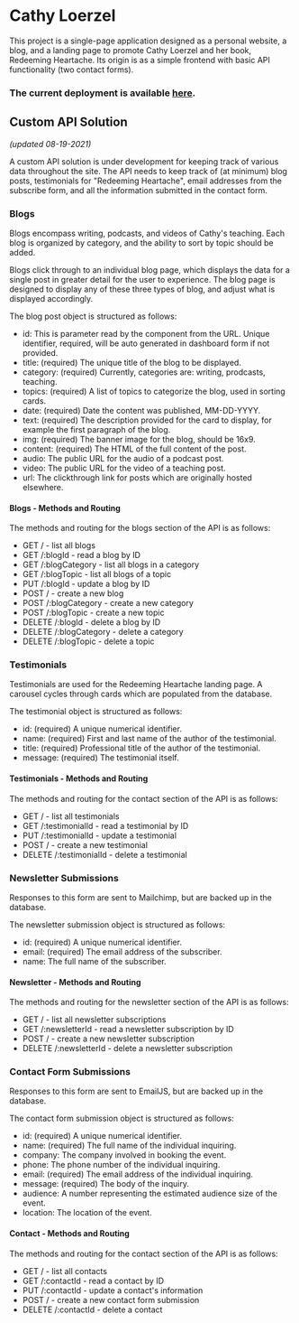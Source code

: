 # Cathy Loerzel

This project is a single-page application designed as a personal website, a blog, and a landing page to promote Cathy Loerzel and her book, Redeeming Heartache. Its origin is as a simple frontend with basic API functionality (two contact forms).

### The current deployment is available [here](https://cathy-loerzel.vercel.app/).

## Custom API Solution

*(updated 08-19-2021)*

A custom API solution is under development for keeping track of various data throughout the site. The API needs to keep track of (at minimum) blog posts, testimonials for "Redeeming Heartache", email addresses from the subscribe form, and all the information submitted in the contact form.

### Blogs

Blogs encompass writing, podcasts, and videos of Cathy's teaching. Each blog is organized by category, and the ability to sort by topic should be added.

Blogs click through to an individual blog page, which displays the data for a single post in greater detail for the user to experience. The blog page is designed to display any of these three types of blog, and adjust what is displayed accordingly.

The blog post object is structured as follows:

- id: This is parameter read by the component from the URL. Unique identifier, required, will be auto generated in dashboard form if not provided.
- title: (required) The unique title of the blog to be displayed.
- category: (required) Currently, categories are: writing, prodcasts, teaching.
- topics: (required) A list of topics to categorize the blog, used in sorting cards.
- date: (required) Date the content was published, MM-DD-YYYY.
- text: (required) The description provided for the card to display, for example the first paragraph of the blog.
- img: (required) The banner image for the blog, should be 16x9.
- content: (required) The HTML of the full content of the post.
- audio: The public URL for the audio of a podcast post.
- video: The public URL for the video of a teaching post.
- url: The clickthrough link for posts which are originally hosted elsewhere.

#### Blogs - Methods and Routing

The methods and routing for the blogs section of the API is as follows:

- GET / - list all blogs
- GET /:blogId - read a blog by ID
- GET /:blogCategory - list all blogs in a category
- GET /:blogTopic - list all blogs of a topic
- PUT /:blogId - update a blog by ID
- POST / - create a new blog
- POST /:blogCategory - create a new category
- POST /:blogTopic - create a new topic
- DELETE /:blogId - delete a blog by ID
- DELETE /:blogCategory - delete a category
- DELETE /:blogTopic - delete a topic

### Testimonials

Testimonials are used for the Redeeming Heartache landing page. A carousel cycles through cards which are populated from the database.

The testimonial object is structured as follows:

- id: (required) A unique numerical identifier.
- name: (required) First and last name of the author of the testimonial.
- title: (required) Professional title of the author of the testimonial.
- message: (required) The testimonial itself.

#### Testimonials - Methods and Routing

The methods and routing for the contact section of the API is as follows:

- GET / - list all testimonials
- GET /:testimonialId - read a testimonial by ID
- PUT /:testimonialId - update a testimonial
- POST / - create a new testimonial
- DELETE /:testimonialId - delete a testimonial

### Newsletter Submissions

Responses to this form are sent to Mailchimp, but are backed up in the database.

The newsletter submission object is structured as follows:

- id: (required) A unique numerical identifier.
- email: (required) The email address of the subscriber.
- name: The full name of the subscriber.

#### Newsletter - Methods and Routing

The methods and routing for the newsletter section of the API is as follows:

- GET / - list all newsletter subscriptions
- GET /:newsletterId - read a newsletter subscription by ID
- POST / - create a new newsletter subscription
- DELETE /:newsletterId - delete a newsletter subscription

### Contact Form Submissions

Responses to this form are sent to EmailJS, but are backed up in the database.

The contact form submission object is structured as follows:

- id: (required) A unique numerical identifier.
- name: (required) The full name of the individual inquiring.
- company: The company involved in booking the event.
- phone: The phone number of the individual inquiring.
- email: (required) The email address of the individual inquiring.
- message: (required) The body of the inquiry.
- audience: A number representing the estimated audience size of the event.
- location: The location of the event.

#### Contact - Methods and Routing

The methods and routing for the contact section of the API is as follows:

- GET / - list all contacts
- GET /:contactId - read a contact by ID
- PUT /:contactId - update a contact's information
- POST / - create a new contact form submission
- DELETE /:contactId - delete a contact